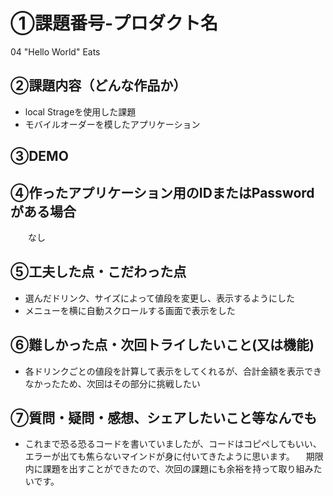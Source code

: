 # ①課題番号-プロダクト名

   04 "Hello World" Eats

## ②課題内容（どんな作品か）

  - local Strageを使用した課題
  - モバイルオーダーを模したアプリケーション

## ③DEMO



## ④作ったアプリケーション用のIDまたはPasswordがある場合

　　なし

## ⑤工夫した点・こだわった点

  - 選んだドリンク、サイズによって値段を変更し、表示するようにした
  - メニューを横に自動スクロールする画面で表示をした

## ⑥難しかった点・次回トライしたいこと(又は機能)

  - 各ドリンクごとの値段を計算して表示をしてくれるが、合計金額を表示できなかったため、次回はその部分に挑戦したい

## ⑦質問・疑問・感想、シェアしたいこと等なんでも

- これまで恐る恐るコードを書いていましたが、コードはコピペしてもいい、エラーが出ても焦らないマインドが身に付いてきたように思います。
　期限内に課題を出すことができたので、次回の課題にも余裕を持って取り組みたいです。
